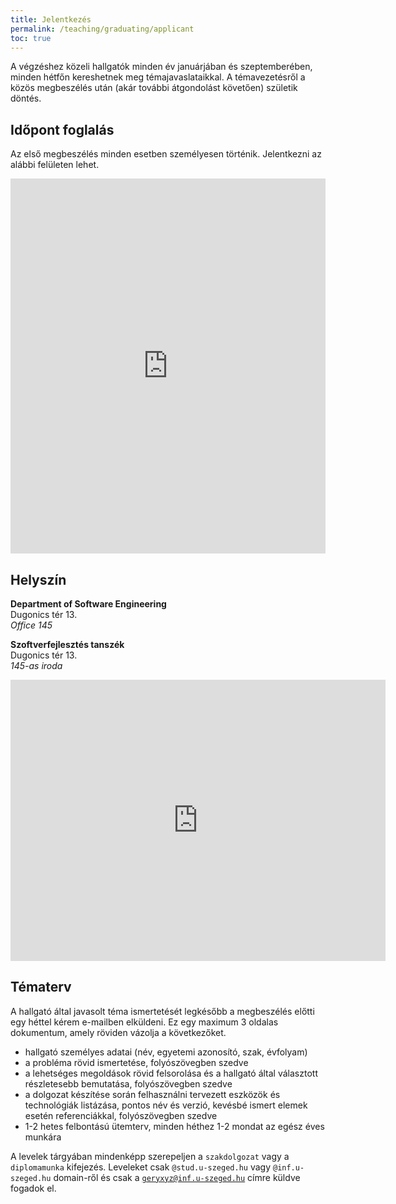 ```yaml
---
title: Jelentkezés
permalink: /teaching/graduating/applicant
toc: true
---
```


A végzéshez közeli hallgatók minden év januárjában és szeptemberében, minden hétfőn kereshetnek meg témajavaslataikkal. A témavezetésről a közös megbeszélés után (akár további átgondolást követően) születik döntés.

## Időpont foglalás

Az első megbeszélés minden esetben személyesen történik. Jelentkezni az alábbi felületen lehet.

<!-- Google Calendar Appointment Scheduling begin -->
<iframe src="https://calendar.google.com/calendar/appointments/schedules/AcZssZ0dPI_qK_7ACg8gtKr8Q-ZuoA9JyYfMNtmpbKJ7CsKsNmeaG6RhxtDGGjMxEpQOcyb_jZ5xiOLJ?gv=true" style="border: 0" width="100%" height="600" frameborder="0"></iframe>
<!-- end Google Calendar Appointment Scheduling -->

## Helyszín

**Department of Software Engineering**<br/>Dugonics tér 13.<br/>*Office 145*

**Szoftverfejlesztés tanszék**<br/>Dugonics tér 13.<br/>*145-as iroda*

<iframe src="https://www.google.com/maps/embed?pb=!1m18!1m12!1m3!1d820.2584513159911!2d20.145744620906733!3d46.250037643385134!2m3!1f0!2f0!3f0!3m2!1i1024!2i768!4f13.1!3m3!1m2!1s0x47448871b6abb4a7%3A0x257aa9635ae4dc8!2sDepartment%20of%20Rector&#39;s%20Office!5e0!3m2!1sen!2shu!4v1630939351479!5m2!1sen!2shu" width="600" height="450" style="border:0;" allowfullscreen="" loading="lazy"></iframe>

## Tématerv

A hallgató által javasolt téma ismertetését legkésőbb a megbeszélés előtti egy héttel kérem e-mailben elküldeni. Ez egy maximum 3 oldalas dokumentum, amely röviden vázolja a következőket.

+ hallgató személyes adatai (név, egyetemi azonosító, szak, évfolyam)
+ a probléma rövid ismertetése, folyószövegben szedve
+ a lehetséges megoldások rövid felsorolása és a hallgató által választott részletesebb bemutatása, folyószövegben szedve
+ a dolgozat készítése során felhasználni tervezett eszközök és technológiák listázása, pontos név és verzió, kevésbé ismert elemek esetén referenciákkal, folyószövegben szedve
+ 1-2 hetes felbontású ütemterv, minden héthez 1-2 mondat az egész éves munkára

A levelek tárgyában mindenképp szerepeljen a <code>szakdolgozat</code> vagy a <code>diplomamunka</code> kifejezés.
Leveleket csak <code>@stud.u-szeged.hu</code> vagy <code>@inf.u-szeged.hu</code> domain-ről és csak a <code>geryxyz@inf.u-szeged.hu</code> címre küldve fogadok el.
